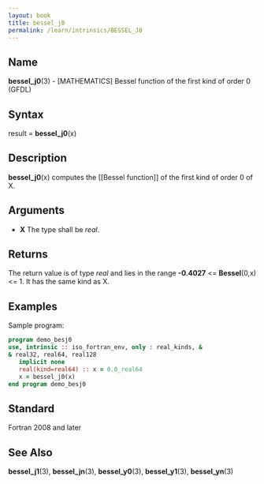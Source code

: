```yaml
---
layout: book
title: bessel_j0
permalink: /learn/intrinsics/BESSEL_J0
---
```

## __Name__

__bessel\_j0__(3) - \[MATHEMATICS\] Bessel function of the first kind of order 0
(GFDL)

## __Syntax__

result = __bessel\_j0__(x)

## __Description__

__bessel\_j0__(x) computes the \[\[Bessel function\]\] of the first kind
of order 0 of X.

## __Arguments__

  - __X__
    The type shall be _real_.

## __Returns__

The return value is of type _real_ and lies in the range __-0.4027__ \<=
__Bessel__(0,x) \<= 1. It has the same kind as X.

## __Examples__

Sample program:

```fortran
program demo_besj0
use, intrinsic :: iso_fortran_env, only : real_kinds, &
& real32, real64, real128
   implicit none
   real(kind=real64) :: x = 0.0_real64
   x = bessel_j0(x)
end program demo_besj0
```

## __Standard__

Fortran 2008 and later

## __See Also__

__bessel\_j1__(3), __bessel\_jn__(3), __bessel\_y0__(3),
__bessel\_y1__(3), __bessel\_yn__(3)
